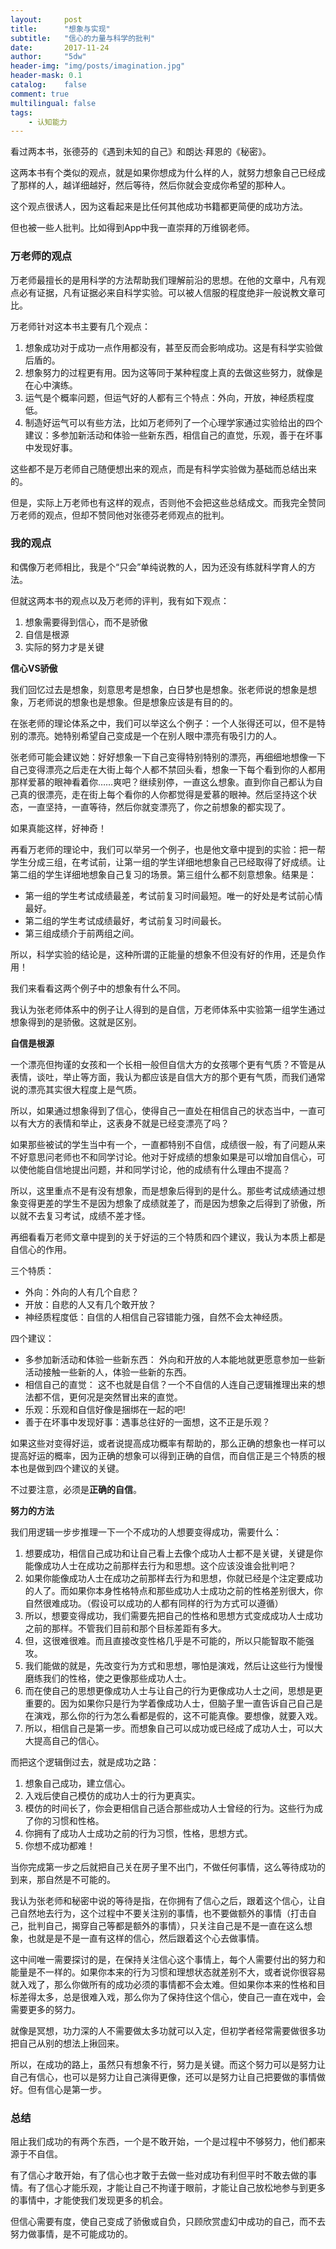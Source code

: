 ```yaml
---
layout:     post
title:      "想象与实现"
subtitle:   "信心的力量与科学的批判"
date:       2017-11-24
author:     "5dw"
header-img: "img/posts/imagination.jpg"
header-mask: 0.1
catalog:    false
comment: true
multilingual: false
tags:
    - 认知能力
---
```


看过两本书，张德芬的《遇到未知的自己》和朗达·拜恩的《秘密》。

这两本书有个类似的观点，就是如果你想成为什么样的人，就努力想象自己已经成了那样的人，越详细越好，然后等待，然后你就会变成你希望的那种人。

这个观点很诱人，因为这看起来是比任何其他成功书籍都更简便的成功方法。

但也被一些人批判。比如得到App中我一直崇拜的万维钢老师。

### 万老师的观点

万老师最擅长的是用科学的方法帮助我们理解前沿的思想。在他的文章中，凡有观点必有证据，凡有证据必来自科学实验。可以被人信服的程度绝非一般说教文章可比。

万老师针对这本书主要有几个观点：
1. 想象成功对于成功一点作用都没有，甚至反而会影响成功。这是有科学实验做后盾的。
2. 想象努力的过程更有用。因为这等同于某种程度上真的去做这些努力，就像是在心中演练。
3. 运气是个概率问题，但运气好的人都有三个特点：外向，开放，神经质程度低。
4. 制造好运气可以有些方法，比如万老师列了一个心理学家通过实验给出的四个建议：多参加新活动和体验一些新东西，相信自己的直觉，乐观，善于在坏事中发现好事。

这些都不是万老师自己随便想出来的观点，而是有科学实验做为基础而总结出来的。

但是，实际上万老师也有这样的观点，否则他不会把这些总结成文。而我完全赞同万老师的观点，但却不赞同他对张德芬老师观点的批判。

### 我的观点

和偶像万老师相比，我是个“只会”单纯说教的人，因为还没有练就科学育人的方法。

但就这两本书的观点以及万老师的评判，我有如下观点：

1. 想象需要得到信心，而不是骄傲
2. 自信是根源
3. 实际的努力才是关键

**信心VS骄傲**

我们回忆过去是想象，刻意思考是想象，白日梦也是想象。张老师说的想象是想象，万老师说的想象也是想象。但是想象应该是有目的的。

在张老师的理论体系之中，我们可以举这么个例子：一个人张得还可以，但不是特别的漂亮。她特别希望自己变成是一个在别人眼中漂亮有吸引力的人。

张老师可能会建议她：好好想象一下自己变得特别特别的漂亮，再细细地想像一下自己变得漂亮之后走在大街上每个人都不禁回头看，想象一下每个看到你的人都用那样爱慕的眼神看着你……爽吧？继续别停，一直这么想象。直到你自己都认为自己真的很漂亮，走在街上每个看你的人你都觉得是爱慕的眼神。然后坚持这个状态，一直坚持，一直等待，然后你就变漂亮了，你之前想象的都实现了。

如果真能这样，好神奇！

再看万老师的理论中，我们可以举另一个例子，也是他文章中提到的实验：把一帮学生分成三组，在考试前，让第一组的学生详细地想象自己已经取得了好成绩。让第二组的学生详细地想象自己复习的场景。第三组什么都不刻意想象。结果是：

* 第一组的学生考试成绩最差，考试前复习时间最短。唯一的好处是考试前心情最好。
* 第二组的学生考试成绩最好，考试前复习时间最长。
* 第三组成绩介于前两组之间。

所以，科学实验的结论是，这种所谓的正能量的想象不但没有好的作用，还是负作用！

我们来看看这两个例子中的想象有什么不同。

我认为张老师体系中的例子让人得到的是自信，万老师体系中实验第一组学生通过想象得到的是骄傲。这就是区别。

**自信是根源**

一个漂亮但拘谨的女孩和一个长相一般但自信大方的女孩哪个更有气质？不管是从表情，谈吐，举止等方面，我认为都应该是自信大方的那个更有气质，而我们通常说的漂亮其实很大程度上是气质。

所以，如果通过想象得到了信心，使得自己一直处在相信自己的状态当中，一直可以有大方的表情和举止，这表身不就是已经变漂亮了吗？

如果那些被试的学生当中有一个，一直都特别不自信，成绩很一般，有了问题从来不好意思问老师也不和同学讨论。他对于好成绩的想象如果是可以增加自信心，可以使他能自信地提出问题，并和同学讨论，他的成绩有什么理由不提高？

所以，这里重点不是有没有想象，而是想象后得到的是什么。那些考试成绩通过想象变得更差的学生不是因为想象了成绩就差了，而是因为想象之后得到了骄傲，所以就不去复习考试，成绩不差才怪。

再细看看万老师文章中提到的关于好运的三个特质和四个建议，我认为本质上都是自信心的作用。

三个特质：

* 外向：外向的人有几个自悲？
* 开放：自悲的人又有几个敢开放？
* 神经质程度低：自信的人相信自己容错能力强，自然不会太神经质。

四个建议：

* 多参加新活动和体验一些新东西： 外向和开放的人本能地就更愿意参加一些新活动接触一些新的人，体验一些新的东西。
* 相信自己的直觉： 这不也就是自信？一个不自信的人连自己逻辑推理出来的想法都不信，更何况是突然冒出来的直觉。
* 乐观：乐观和自信好像是捆绑在一起的吧!
* 善于在坏事中发现好事：遇事总往好的一面想，这不正是乐观？

如果这些对变得好运，或者说提高成功概率有帮助的，那么正确的想象也一样可以提高好运的概率，因为正确的想象可以得到正确的自信，而自信正是三个特质的根本也是做到四个建议的关键。

不过要注意，必须是**正确的自信**。

**努力的方法**

我们用逻辑一步步推理一下一个不成功的人想要变得成功，需要什么：

1. 想要成功，相信自己成功和让自己看上去像个成功人士都不是关键，关键是你能像成功人士在成功之前那样去行为和思想。这个应该没谁会批判吧？
2. 如果你能像成功人士在成功之前那样去行为和思想，你就已经是个注定要成功的人了。而如果你本身性格特点和那些成功人士成功之前的性格差别很大，你自然很难成功。（假设可以成功的人都有同样的行为方式可以遵循）
3. 所以，想要变得成功，我们需要先把自己的性格和思想方式变成成功人士成功之前的那样。不管我们目前和那个目标差距有多大。
4. 但，这很难很难。而且直接改变性格几乎是不可能的，所以只能智取不能强攻。
5. 我们能做的就是，先改变行为方式和思想，哪怕是演戏，然后让这些行为慢慢磨练我们的性格，使之更像那些成功人士。
6. 而在使自己的思想更像成功人士与让自己的行为更像成功人士之间，思想是更重要的。因为如果你只是行为学着像成功人士，但脑子里一直告诉自己自己是在演戏，那么你的行为怎么看都是假的，这不可能真像。要想像，就要入戏。
7. 所以，相信自己是第一步。而想象自己可以成功或已经成了成功人士，可以大大提高自己的信心。

而把这个逻辑倒过去，就是成功之路：

1. 想象自己成功，建立信心。
2. 入戏后使自己模仿的成功人士的行为更真实。
3. 模仿的时间长了，你会更相信自己适合那些成功人士曾经的行为。这些行为成了你的习惯和性格。
4. 你拥有了成功人士成功之前的行为习惯，性格，思想方式。
5. 你想不成功都难！

当你完成第一步之后就把自己关在房子里不出门，不做任何事情，这么等待成功的到来，那自然是不可能的。

我认为张老师和秘密中说的等待是指，在你拥有了信心之后，跟着这个信心，让自己自然地去行为，这个过程中不要关注别的事情，也不要做额外的事情（打击自己，批判自己，揭穿自己等都是额外的事情），只关注自己是不是一直在这么想象，也就是是不是一直有这样的信心，然后跟着这个心去做事情。

这中间唯一需要探讨的是，在保持关注信心这个事情上，每个人需要付出的努力和能量是不一样的。如果你本来的行为习惯和理想状态就差别不大，或者说你很容易就入戏了，那么你做所有的成功必须的事情都不会太难。但如果你本来的性格和目标差得太多，总是很难入戏，那么你为了保持住这个信心，使自己一直在戏中，会需要更多的努力。

就像是冥想，功力深的人不需要做太多功就可以入定，但初学者经常需要做很多功把自己从别的想法上揪回来。

所以，在成功的路上，虽然只有想象不行，努力是关键。而这个努力可以是努力让自己有信心，也可以是努力让自己演得更像，还可以是努力让自己把要做的事情做好。但有信心是第一步。

### 总结

阻止我们成功的有两个东西，一个是不敢开始，一个是过程中不够努力，他们都来源于不自信。

有了信心才敢开始，有了信心也才敢于去做一些对成功有利但平时不敢去做的事情。有了信心才能乐观，才能让自己不拘谨于眼前，才能让自己放松地参与到更多的事情中，才能使我们发现更多的机会。

但信心需要有度，使自己变成了骄傲或自负，只顾欣赏虚幻中成功的自己，而不去努力做事情，是不可能成功的。


